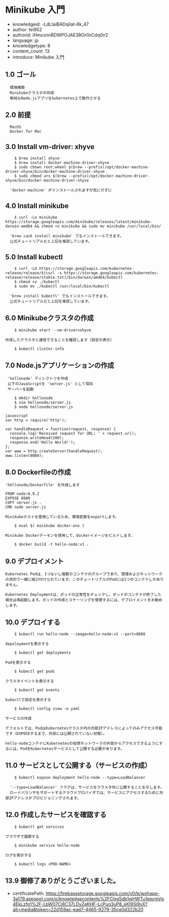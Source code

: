 Minikube 入門
====
* knowledgeid: -LdLtaiBADqiIat-6k_47
* author: tei952
* authorid: iHmcxnnRDWPOJAE38On1nCdq0ir2
* language: jp
* knowledgetype: 8
* content_count: 13
* introduce: Minikube 入門

## 1.0 ゴール
```
  環境構築
  Minikubeクラスタの作成
  単純なNode.jsアプリをkubernetes上で動作させる
```
## 2.0 前提
```
  MacOS
  Docker for Mac
```
## 3.0 Install vm-driver: xhyve
```
    $ brew install xhyve
    $ brew install docker-machine-driver-xhyve
    $ sudo chown root:wheel $(brew --prefix)/opt/docker-machine-driver-xhyve/bin/docker-machine-driver-xhyve
    $ sudo chmod u+s $(brew --prefix)/opt/docker-machine-driver-xhyve/bin/docker-machine-driver-xhyve

  'docker-machine' がインストールされますが気にせずに
```
## 4.0 Install minikube
```
    $ curl -Lo minikube https://storage.googleapis.com/minikube/releases/latest/minikube-darwin-amd64 && chmod +x minikube && sudo mv minikube /usr/local/bin/

  'brew cask install minikube' でもインストールできます。
  公式チュートリアルだと上記を推奨しています。
```
## 5.0 Install kubectl
```
    $ curl -LO https://storage.googleapis.com/kubernetes-release/release/$(curl -s https://storage.googleapis.com/kubernetes-release/release/stable.txt)/bin/darwin/amd64/kubectl
    $ chmod +x ./kubectl
    $ sudo mv ./kubectl /usr/local/bin/kubectl

  'brew install kubectl' でもインストールできます。
  公式チュートリアルだと上記を推奨しています。
```
## 6.0 Minikubeクラスタの作成
```
    $ minikube start --vm-driver=xhyve

作成したクラスタと通信できることを確認します（設定の表示）

    $ kubectl cluster-info
```
## 7.0 Node.jsアプリケーションの作成
```
 'hellonode' ディレクトリを作成
 以下のJavaScriptを 'server.js' として保存
 サーバーを起動

    $ mkdir hellonode
    $ vim hellonode/server.js
    $ node hellonode/server.js

javascript
var http = require('http');

var handleRequest = function(request, response) {
  console.log('Received request for URL: ' + request.url);
  response.writeHead(200);
  response.end('Hello World!');
};
var www = http.createServer(handleRequest);
www.listen(8080);
```

## 8.0 Dockerfileの作成
```
'hellonode/Dockerfile' を作成します

FROM node:6.9.2
EXPOSE 8080
COPY server.js .
CMD node server.js

Minikubeホストを使用しているため、環境変数をexportします。

    $ eval $( minikube docker-env ) 

Minikube Dockerデーモンを使用して、Dockerイメージをビルドします。

    $ docker build -t hello-node:v1 .
```
## 9.0 デプロイメント
```
Kubernetes Podは、1つないし複数のコンテナのグループであり、管理およびネットワークの目的で一緒に結び付けられています。このチュートリアルのPodには1つのコンテナしかありません。

Kubernetes Deploymentは、ポッドの正常性をチェックし、ポッドのコンテナが終了した場合は再起動します。ポッドの作成とスケーリングを管理するには、デプロイメントをお勧めします。
```
## 10.0 デプロイする
```
    $ kubectl run hello-node --image=hello-node:v1 --port=8080 

depoloymentを表示する

    $ kubectl get deployments

Podを表示する

    $ kubectl get pods

クラスタイベントを表示する

    $ kubectl get events

kubectlで設定を表示する

    $ kubectl config view -o yaml

サービスの作成

デフォルトでは、PodはKubernetesクラスタ内の内部IPアドレスによってのみアクセス可能です（EXPOSEするまで、外部には公開されていない状態）。

hello-nodeコンテナにKubernetesの仮想ネットワークの外部からアクセスできるようにするには、PodをKubernetesサービスとして公開する必要があります。
```
## 11.0 サービスとして公開する（サービスの作成）
```
    $ kubectl expose deployment hello-node --type=LoadBalancer

  '--type=LoadBalancer' フラグは、サービスをクラスタ外に公開することを示します。
  ロードバランサをサポートするクラウドプロバイダでは、サービスにアクセスするために外部IPアドレスがプロビジョニングされます。
```
## 12.0 作成したサービスを確認する
```
    $ kubectl get services

ブラウザで展開する

    $ minikube service hello-node

ログを表示する

    $ kubectl logs <POD-NAME>
```
## 13.9 御修了ありがとうございました。
* certificatePath: https://firebasestorage.googleapis.com/v0/b/wohapp-3a179.appspot.com/o/knowledgecontents%2FCIxg5db1wHWTu1eeymVp4EkLzfg1%2F-LbW07Cj8C37LDyZeKHF-LcPuq3uP8_kKl9Si9yX?alt=media&token=22d159ac-ead7-4465-9279-35ce0d322b20
